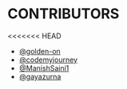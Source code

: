 # CONTRIBUTORS
<<<<<<< HEAD
- [@golden-on](https://github.com/golden-on)
- [@codemyjourney](https://github.com/codemyjourney)
- [@ManishSaini1](https://github.com/ManishSaini1)
- [@gayazurna](https://github.com/gayazurna)